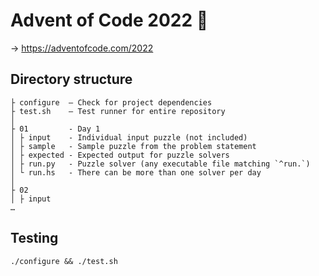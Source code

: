 Advent of Code 2022 🎄
======================

→ https://adventofcode.com/2022


Directory structure
-------------------

```
├ configure  — Check for project dependencies
├ test.sh    — Test runner for entire repository
│
├ 01         - Day 1
│ ├ input    - Individual input puzzle (not included)
│ ├ sample   - Sample puzzle from the problem statement
│ ├ expected - Expected output for puzzle solvers
│ ├ run.py   - Puzzle solver (any executable file matching `^run.`)
│ └ run.hs   - There can be more than one solver per day
│
├ 02
│ ├ input
…
```

Testing
-------

```
./configure && ./test.sh
```
